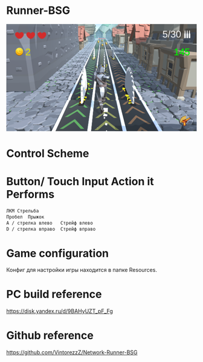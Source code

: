 # Runner-BSG
 
﻿![alt text](screenshots/Gameplay.png "Описание будет тут")

# Control Scheme
# Button/ Touch Input	Action it Performs
	ЛКМ	Стрельба
	Пробел	Прыжок
	A / стрелка влево	Стрейф влево
	D / стрелка вправо	Стрейф вправо

# Game configuration
Конфиг для настройки игры находится в папке Resources.

# PC build reference
https://disk.yandex.ru/d/9BAHyUZT_pF_Fg

# Github reference
https://github.com/VintorezzZ/Network-Runner-BSG